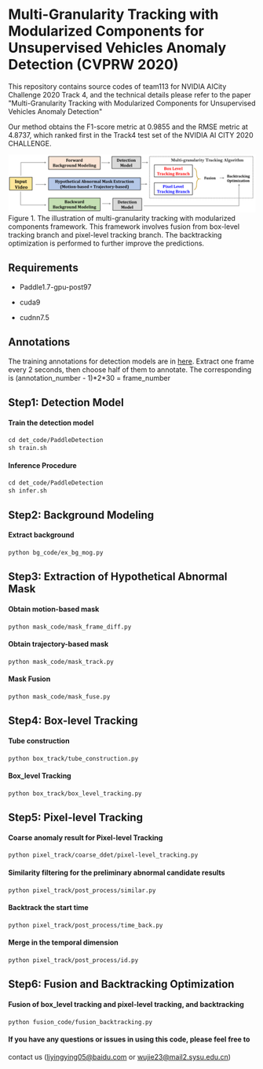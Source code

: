 # Multi-Granularity Tracking with Modularized Components for Unsupervised Vehicles Anomaly Detection (CVPRW 2020)

This repository contains source codes of team113 for NVIDIA AICity Challenge
2020 Track 4, and the technical details please refer to the paper
"Multi-Granularity Tracking with Modularized Components for Unsupervised Vehicles Anomaly Detection" 


Our method obtains the F1-score metric at 0.9855 and the RMSE metric at 4.8737, which ranked first in the Track4 test set of the NVIDIA AI CITY 2020 CHALLENGE.

![Multi-granularity tracking with modularized components framework](assets/multi-granularity_tracking_with_modularized_components_framework.png)
Figure 1. The illustration of multi-granularity tracking with modularized components framework. This framework involves fusion from
box-level tracking branch and pixel-level tracking branch. The backtracking optimization is performed to further improve the predictions.


## Requirements

- Paddle1.7-gpu-post97

- cuda9

- cudnn7.5

## Annotations
The training annotations for detection models are in [here](https://drive.google.com/file/d/1TaZxro8fzKYCOsph4NdREief6jwXxZfM/view?usp=sharing).
Extract one frame every 2 seconds, then choose half of them to annotate. The
corresponding is (annotation_number - 1)\*2\*30 = frame_number


## Step1: Detection Model

#### Train the detection model

```
cd det_code/PaddleDetection
sh train.sh
```

#### Inference Procedure

```
cd det_code/PaddleDetection
sh infer.sh
```



## Step2: Background Modeling

#### Extract background 

```
python bg_code/ex_bg_mog.py
```



## Step3: Extraction of Hypothetical Abnormal Mask

#### Obtain motion-based mask

```
python mask_code/mask_frame_diff.py
```

#### Obtain trajectory-based mask

```
python mask_code/mask_track.py
```

#### Mask Fusion

```
python mask_code/mask_fuse.py
```



## Step4: Box-level Tracking

#### Tube construction

```
python box_track/tube_construction.py
```

#### Box_level Tracking

```
python box_track/box_level_tracking.py
```



## Step5: Pixel-level Tracking

#### Coarse anomaly  result for Pixel-level Tracking

```
python pixel_track/coarse_ddet/pixel-level_tracking.py
```

#### Similarity filtering for the preliminary abnormal candidate results

```
python pixel_track/post_process/similar.py
```

#### Backtrack the start time

```
python pixel_track/post_process/time_back.py
```

#### Merge in the temporal dimension

```
python pixel_track/post_process/id.py
```



## Step6: Fusion and Backtracking Optimization

#### Fusion of box_level tracking and pixel-level tracking, and backtracking

```
python fusion_code/fusion_backtracking.py
```

#### If you have any questions or issues in using this code, please feel free to
contact us (liyingying05@baidu.com or wujie23@mail2.sysu.edu.cn)
